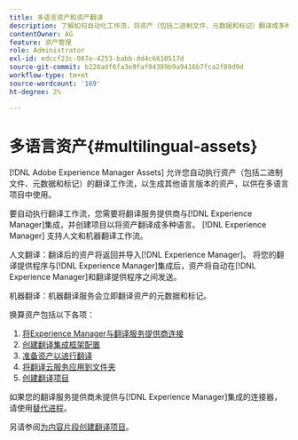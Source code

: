 ```yaml
---
title: 多语言资产和资产翻译
description: 了解如何自动化工作流，将资产（包括二进制文件、元数据和标记）翻译成多种语言。
contentOwner: AG
feature: 资产管理
role: Administrator
exl-id: edccf23c-087e-4253-babb-dd4c6610517d
source-git-commit: b220adf6fa3e9faf94389b9a9416b7fca2f89d9d
workflow-type: tm+mt
source-wordcount: '169'
ht-degree: 2%

---
```


# 多语言资产{#multilingual-assets}

[!DNL Adobe Experience Manager Assets] 允许您自动执行资产（包括二进制文件、元数据和标记）的翻译工作流，以生成其他语言版本的资产，以供在多语言项目中使用。

要自动执行翻译工作流，您需要将翻译服务提供商与[!DNL Experience Manager]集成，并创建项目以将资产翻译成多种语言。 [!DNL Experience Manager] 支持人文和机器翻译工作流。

人文翻译：翻译后的资产将返回并导入[!DNL Experience Manager]。 将您的翻译提供程序与[!DNL Experience Manager]集成后，资产将自动在[!DNL Experience Manager]和翻译提供程序之间发送。

机器翻译：机器翻译服务会立即翻译资产的元数据和标记。

换算资产包括以下各项：

1. [将Experience Manager与翻译服务提供商连接](/help/sites-administering/tc-tic.md#connecting-to-a-translation-service-provider)
1. [创建翻译集成框架配置](/help/sites-administering/tc-tic.md)
1. [准备资产以进行翻译](preparing-assets-for-translation.md)
1. [将翻译云服务应用到文件夹](transition-cloud-services.md)
1. [创建翻译项目](translation-projects.md)

如果您的翻译服务提供商未提供与[!DNL Experience Manager]集成的连接器，请使用[替代进程](/help/sites-administering/tc-manage.md#exporting-a-translation-job)。

另请参阅[为内容片段创建翻译项目](creating-translation-projects-for-content-fragments.md)。
